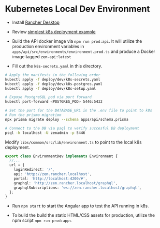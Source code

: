 # Kubernetes Local Dev Environment
- Install [Rancher Desktop](https://rancherdesktop.io/)

- Review [simplest k8s deployment example](https://github.com/jwsy/simplest-k8s/tree/mount-local)

- Build the API docker image via `npm run prod:api`.  It will utilize the production environment variables in `apps/api/src/environments/environment.prod.ts` and produce a Docker image tagged `zen-api:latest`

- Fill out the `k8s-secrets.yaml` in this directory.

```bash
# Apply the manifests in the following order
kubectl apply -f deploy/dev/k8s-secrets.yaml
kubectl apply -f deploy/dev/k8s-postgres.yaml
kubectl apply -f deploy/dev/k8s-setup.yaml
```

```bash
# Expose PostgreSQL pod via port forward
kubectl port-forward <POSTGRES_POD> 5446:5432

# Set the port for the DATABASE_URL in the .env file to point to k8s
# Run the prisma migration
npx prisma migrate deploy --schema apps/api/schema.prisma

# Connect to the DB via psql to verify succesful DB deployment
psql -h localhost -U zenadmin -p 5446
```

Modify `libs/common/src/lib/environment.ts` to point to the local k8s deployment.
```ts
export class EnvironmentDev implements Environment {
  //...
  url = {
    loginRedirect: '/',
    api: 'http://zen.rancher.localhost',
    portal: 'http://localhost:4200/#',
    graphql: 'http://zen.rancher.localhost/graphql',
    graphqlSubscriptions: 'ws://zen.rancher.localhost/graphql',
  };
}
```

- Run `npm start` to start the Angular app to test the API running in k8s.

- To build the build the static HTML/CSS assets for production, utilize the npm script `npm run prod:apps`